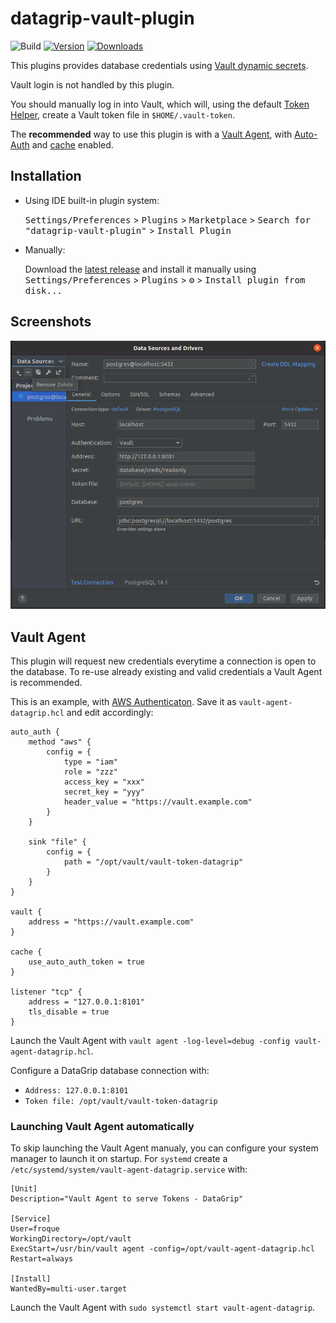 # datagrip-vault-plugin

![Build](https://github.com/premium-minds/datagrip-vault-plugin/workflows/Build/badge.svg)
[![Version](https://img.shields.io/jetbrains/plugin/v/18522.svg)](https://plugins.jetbrains.com/plugin/18522)
[![Downloads](https://img.shields.io/jetbrains/plugin/d/18522.svg)](https://plugins.jetbrains.com/plugin/18522)

<!-- Plugin description -->

This plugins provides database credentials using [Vault dynamic secrets](https://www.vaultproject.io/docs/secrets/databases). 

Vault login is not handled by this plugin. 

You should manually log in into Vault, which will, using the default [Token Helper](https://www.vaultproject.io/docs/commands/token-helper), create a Vault token file in `$HOME/.vault-token`.

The **recommended** way to use this plugin is with a [Vault Agent](https://www.vaultproject.io/docs/agent), with [Auto-Auth](https://www.vaultproject.io/docs/agent/autoauth) and [cache](https://www.vaultproject.io/docs/agent/caching) enabled.
<!-- Plugin description end -->

## Installation

- Using IDE built-in plugin system:
  
  <kbd>Settings/Preferences</kbd> > <kbd>Plugins</kbd> > <kbd>Marketplace</kbd> > <kbd>Search for "datagrip-vault-plugin"</kbd> >
  <kbd>Install Plugin</kbd>
  
- Manually:

  Download the [latest release](https://github.com/premium-minds/datagrip-vault-plugin/releases/latest) and install it manually using
  <kbd>Settings/Preferences</kbd> > <kbd>Plugins</kbd> > <kbd>⚙️</kbd> > <kbd>Install plugin from disk...</kbd>

## Screenshots

![datagrip-vault-plugin.png](./screenshots/datagrip-vault-plugin.png)

## Vault Agent

This plugin will request new credentials everytime a connection is open to the database. To re-use already existing and valid credentials a Vault Agent is recommended.   

This is an example, with [AWS Authenticaton](https://www.vaultproject.io/docs/auth/aws). Save it as `vault-agent-datagrip.hcl` and edit accordingly:
```hcl
auto_auth {
    method "aws" {
        config = {
            type = "iam"
            role = "zzz"
            access_key = "xxx"
            secret_key = "yyy"
            header_value = "https://vault.example.com"
        }  
    }

    sink "file" {
        config = {
            path = "/opt/vault/vault-token-datagrip"
        }
    }
}

vault {
    address = "https://vault.example.com"
}

cache {  
    use_auto_auth_token = true
}

listener "tcp" {
    address = "127.0.0.1:8101"
    tls_disable = true
}
```

Launch the Vault Agent with `vault agent -log-level=debug -config vault-agent-datagrip.hcl`. 

Configure a DataGrip database connection with:
 * `Address: 127.0.0.1:8101`
 * `Token file: /opt/vault/vault-token-datagrip`

### Launching Vault Agent automatically

To skip launching the Vault Agent manualy, you can configure your system manager to launch it on startup. For `systemd` create a `/etc/systemd/system/vault-agent-datagrip.service` with:
```desktop
[Unit]
Description="Vault Agent to serve Tokens - DataGrip"

[Service]
User=froque
WorkingDirectory=/opt/vault
ExecStart=/usr/bin/vault agent -config=/opt/vault-agent-datagrip.hcl
Restart=always

[Install]
WantedBy=multi-user.target
```

Launch the Vault Agent with `sudo systemctl start vault-agent-datagrip`.

